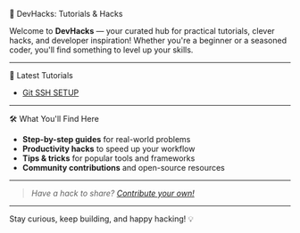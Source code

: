 🚀 DevHacks: Tutorials & Hacks

Welcome to **DevHacks** — your curated hub for practical tutorials, clever hacks, and developer inspiration! Whether you're a beginner or a seasoned coder, you'll find something to level up your skills.

---

🌟 Latest Tutorials

- [Git SSH SETUP](/hacks/git-ssh-setup)

---

🛠️ What You'll Find Here

- **Step-by-step guides** for real-world problems
- **Productivity hacks** to speed up your workflow
- **Tips & tricks** for popular tools and frameworks
- **Community contributions** and open-source resources

---

> _Have a hack to share? [Contribute your own!](https://github.com/s-nishad/devhacks)_

---

Stay curious, keep building, and happy hacking! 💡